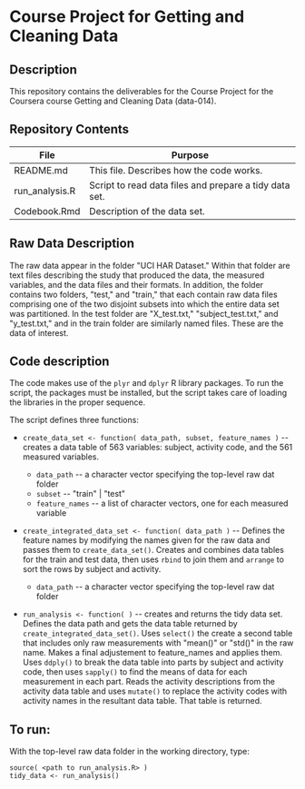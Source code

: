 # Course Project for Getting and Cleaning Data

## Description

This repository contains the deliverables for the Course Project for the Coursera course
Getting and Cleaning Data (data-014).

## Repository Contents

File            | Purpose
----------------|-------------------------------------------------------
README.md       | This file.  Describes how the code works.
run_analysis.R  | Script to read data files and prepare a tidy data set.
Codebook.Rmd    | Description of the data set.

## Raw Data Description

The raw data appear in the folder "UCI HAR Dataset."  Within that folder are text files describing the study that produced the data, the measured variables, and the data files and their formats.  In addition, the folder contains two folders, "test," and "train," that each contain raw data files comprising one of the two disjoint subsets into which the entire data set was partitioned.  In the test folder are "X_test.txt," "subject_test.txt," and "y_test.txt," and in the train folder are similarly named files.  These are the data of interest.

## Code description

The code makes use of the `plyr` and `dplyr` R library packages.  To run the script, the packages must be installed, but the script takes care of loading the libraries in the proper sequence.

The script defines three functions:

* `create_data_set <- function( data_path, subset, feature_names )` -- creates a data table of 563 variables: subject, activity code, and the 561 measured variables.
    + `data_path` -- a character vector specifying the top-level raw dat folder
    + `subset` -- "train" | "test"
    + `feature_names` -- a list of character vectors, one for each measured variable
    
* `create_integrated_data_set <- function( data_path )` --  Defines the feature names by modifying the names given for the raw data and passes them to `create_data_set()`.   Creates and combines data tables for the train and test data, then uses `rbind` to join them and `arrange` to sort the rows by subject and activity.
    + `data_path` -- a character vector specifying the top-level raw dat folder

* `run_analysis <- function( )` -- creates and returns the tidy data set.  Defines the data path and gets the data table returned by `create_integrated_data_set()`. Uses `select()` the create a second table that includes only raw measurements with "mean()" or "std()" in the raw name.  Makes a final adjustement to feature_names and applies them.  Uses `ddply()` to break the data table into parts by subject and activity code, then uses `sapply()` to find the means of data for each measurement in each part.  Reads the activity descriptions from the activity data table and uses `mutate()` to replace the activity codes with activity names in the resultant data table.  That table is returned.

## To run:

With the top-level raw data folder in the working directory, type: 

```
source( <path to run_analysis.R> )
tidy_data <- run_analysis()
```
